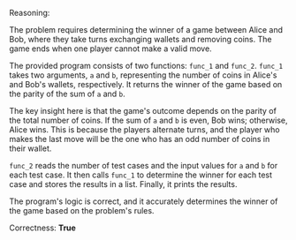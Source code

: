 Reasoning:

The problem requires determining the winner of a game between Alice and Bob, where they take turns exchanging wallets and removing coins. The game ends when one player cannot make a valid move.

The provided program consists of two functions: `func_1` and `func_2`. `func_1` takes two arguments, `a` and `b`, representing the number of coins in Alice's and Bob's wallets, respectively. It returns the winner of the game based on the parity of the sum of `a` and `b`.

The key insight here is that the game's outcome depends on the parity of the total number of coins. If the sum of `a` and `b` is even, Bob wins; otherwise, Alice wins. This is because the players alternate turns, and the player who makes the last move will be the one who has an odd number of coins in their wallet.

`func_2` reads the number of test cases and the input values for `a` and `b` for each test case. It then calls `func_1` to determine the winner for each test case and stores the results in a list. Finally, it prints the results.

The program's logic is correct, and it accurately determines the winner of the game based on the problem's rules.

Correctness: **True**